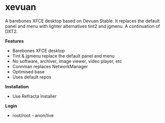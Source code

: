 # xevuan
A barebones XFCE desktop based on Devuan Stable. It replaces the default panel and menu with lighter alternatives tint2 and jgmenu. A continuation of DXT2.

**Features**
- Barebones XFCE desktop
- Tint & jgmenu replace the default panel and menu
- No software, archiver, image viewer, video player, etc
- Connman replaces NetworkManager
- Optimised base
- Uses default repos

**Installation**
- Use Refracta Installer

**Login**
- root/root - anon/live
